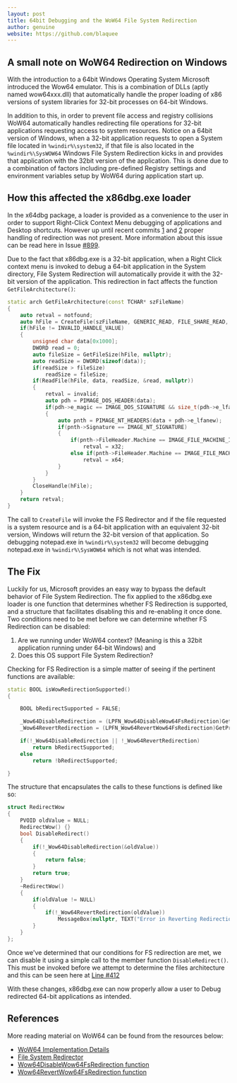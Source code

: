 ```yaml
---
layout: post
title: 64bit Debugging and the WoW64 File System Redirection
author: genuine
website: https://github.com/blaquee
---
```


## A small note on WoW64 Redirection on Windows

With the introduction to a 64bit Windows Operating System Microsoft introduced the Wow64 emulator. This is a combination of DLLs (aptly named wow64xxx.dll) that automatically handle the proper loading of x86 versions of system libraries for 32-bit processes on 64-bit Windows.

In addition to this, in order to prevent file access and registry collisions WoW64 automatically handles redirecting file operations for 32-bit applications requesting access to system resources. Notice on a 64bit version of Windows, when a 32-bit application requests to open a System file located in `%windir%\system32`, if that file is also located in the `%windir%\SysWOW64` Windows File System Redirection kicks in and provides that application with the 32bit version of the application. This is done due to a combination of factors including pre-defined Registry settings and environment variables setup by WoW64 during application start up. 

## How this affected the x86dbg.exe loader

In the x64dbg package, a loader is provided as a convenience to the user in order to support Right-Click Context Menu debugging of applications and Desktop shortcuts. However up until recent commits [1](https://github.com/x64dbg/x64dbg/commit/86b27c9eb8fd45e11717be796814c6fbce23d33f) and [2](https://github.com/x64dbg/x64dbg/commit/ab5f04f900d7d99cdc6a99310be876c4bf2a483d)  proper handling of redirection was not present. More information about this issue can be read here in Issue [#899](https://github.com/x64dbg/x64dbg/issues/89). 

Due to the fact that x86dbg.exe is a 32-bit application, when a Right Click context menu is invoked to debug a 64-bit application in the System directory, File System Redirection will automatically provide it with the 32-bit version of the application. 
This redirection in fact affects the function `GetFileArchitecture()`:

```c++
static arch GetFileArchitecture(const TCHAR* szFileName)
{
    auto retval = notfound;
    auto hFile = CreateFile(szFileName, GENERIC_READ, FILE_SHARE_READ, nullptr, OPEN_EXISTING, 0, nullptr);
    if(hFile != INVALID_HANDLE_VALUE)
    {
        unsigned char data[0x1000];
        DWORD read = 0;
        auto fileSize = GetFileSize(hFile, nullptr);
        auto readSize = DWORD(sizeof(data));
        if(readSize > fileSize)
            readSize = fileSize;
        if(ReadFile(hFile, data, readSize, &read, nullptr))
        {
            retval = invalid;
            auto pdh = PIMAGE_DOS_HEADER(data);
            if(pdh->e_magic == IMAGE_DOS_SIGNATURE && size_t(pdh->e_lfanew) < readSize)
            {
                auto pnth = PIMAGE_NT_HEADERS(data + pdh->e_lfanew);
                if(pnth->Signature == IMAGE_NT_SIGNATURE)
                {
                    if(pnth->FileHeader.Machine == IMAGE_FILE_MACHINE_I386)  //x32
                        retval = x32;
                    else if(pnth->FileHeader.Machine == IMAGE_FILE_MACHINE_AMD64)  //x64
                        retval = x64;
                }
            }
        }
        CloseHandle(hFile);
    }
    return retval;
}
```

The call to `CreateFile` will invoke the FS Redirector and if the file requested is a system resource and is a 64-bit application with an equivalent 32-bit version, Windows will return the 32-bit version of that application. So debugging notepad.exe in `%windir%\system32` will become debugging notepad.exe in `%windir%\SysWOW64` which is not what was intended.

## The Fix

Luckily for us, Microsoft provides an easy way to bypass the default behavior of File System Redirection. The fix applied to the x86dbg.exe loader is one function that determines whether FS Redirection is supported, and a structure that facilitates disabling this and re-enabling it once done. 
Two conditions need to be met before we can determine whether FS Redirection can be disabled:

1. Are we running under WoW64 context? (Meaning is this a 32bit application running under 64-bit Windows) and 
2. Does this OS support File System Redirection?

Checking for FS Redirection is a simple matter of seeing if the pertinent functions are available:

```c++
static BOOL isWowRedirectionSupported()
{

    BOOL bRedirectSupported = FALSE;

    _Wow64DisableRedirection = (LPFN_Wow64DisableWow64FsRedirection)GetProcAddress(GetModuleHandle(TEXT("kernel32")), "Wow64DisableWow64FsRedirection");
    _Wow64RevertRedirection = (LPFN_Wow64RevertWow64FsRedirection)GetProcAddress(GetModuleHandle(TEXT("kernel32")), "Wow64RevertWow64FsRedirection");

    if(!_Wow64DisableRedirection || !_Wow64RevertRedirection)
        return bRedirectSupported;
    else
        return !bRedirectSupported;

}
```

The structure that encapsulates the calls to these functions is defined like so:

```c++
struct RedirectWow
{
    PVOID oldValue = NULL;
    RedirectWow() {}
    bool DisableRedirect()
    {
        if(!_Wow64DisableRedirection(&oldValue))
        {
            return false;
        }
        return true;
    }
    ~RedirectWow()
    {
        if(oldValue != NULL)
        {
            if(!_Wow64RevertRedirection(oldValue))
                MessageBox(nullptr, TEXT("Error in Reverting Redirection"), TEXT("Error"), MB_OK | MB_ICONERROR);
        }
    }
};
```

Once we've determined that our conditions for FS redirection are met, we can disable it using a simple call to the member function `DisableRedirect()`. This must be invoked before we attempt to determine the files architecture and this can be seen here at [Line #412](https://github.com/x64dbg/x64dbg/blob/ab5f04f900d7d99cdc6a99310be876c4bf2a483d/src/launcher/x64_dbg_launcher.cpp#L412)

With these changes, x86dbg.exe can now properly allow a user to Debug redirected 64-bit applications as intended.

## References

More reading material on WoW64 can be found from the resources below:

- [WoW64 Implementation Details](https://msdn.microsoft.com/en-us/library/windows/desktop/aa384274(v=vs.85).aspx)
- [File System Redirector](https://msdn.microsoft.com/en-us/library/windows/desktop/aa384187(v=vs.85).aspx)
- [Wow64DisableWow64FsRedirection function](https://msdn.microsoft.com/en-us/library/windows/desktop/aa365743(v=vs.85).aspx)
- [Wow64RevertWow64FsRedirection function](https://msdn.microsoft.com/en-us/library/windows/desktop/aa365745(v=vs.85).aspx)
